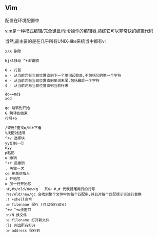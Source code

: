 ## Vim

配置在环境配置中

[vim](https://gitlab.com/wsdjeg/vim-galore-zh_cn)是一种模式编辑/完全键盘/命令操作的编辑器,熟练它可以非常快的编辑代码

当然,最主要的是在几乎所有UNIX-like系统当中都有vi
```vim
x/X 删除  

hjkl移动 ^+df翻页

0 - 行首
w - 从当前光标当前位置直到下一个单词起始处,不包括它的第一个字符 
e - 从当前光标当前位置直到单词末尾,包括最后一个字符 
$ - 从当前光标当前位置直到当前行末 

dd==0d$
xdd

gg 跳转到开始  
G 跳转到结束
行号+G

/或是?查找n/N上下看
%找配对括号
^+v 选择块
yy复制一行
nyy
p粘贴
u 撤销 
^+r 反撤销 
. 再做一次 
ce 删单词插入
i 开始写
o 加一行开始写
:#,#s/old/new/g   其中 #,# 代表首尾两行的行号 
:%s/old/new/gc 会找到整个文件中的每个匹配串,并且对每个匹配提示否进行替换
:! +shell命令
:w filename 保存 (可以保存部分) 
^+w ^+w换窗口
:n/N 换文件
:e filename 打开新文件
:ls 列出所有打开
:w address 保存到
```